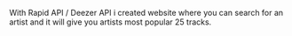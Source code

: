 With Rapid API / Deezer API i created website where you can search for an artist and it will give you artists most popular 25 tracks.

